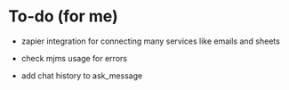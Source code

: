 # To-do (for me)

* zapier integration for connecting many services like emails and sheets

* check mjms usage for errors

* add chat history to ask_message